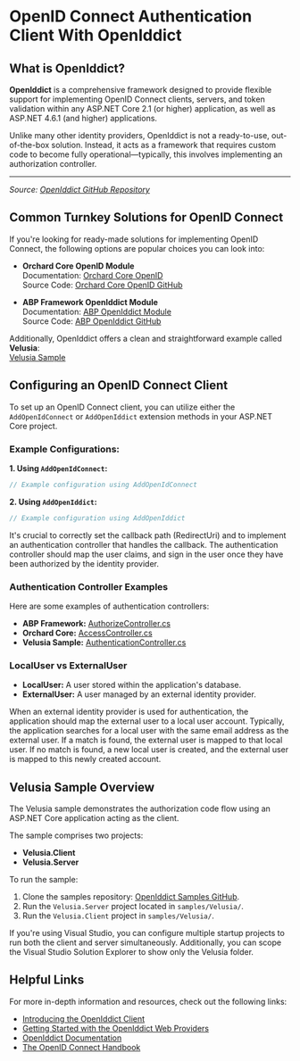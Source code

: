 # OpenID Connect Authentication Client With OpenIddict

## What is OpenIddict?

**OpenIddict** is a comprehensive framework designed to provide flexible support for implementing OpenID Connect clients, servers, and token validation within any ASP.NET Core 2.1 (or higher) application, as well as ASP.NET 4.6.1 (and higher) applications.

Unlike many other identity providers, OpenIddict is not a ready-to-use, out-of-the-box solution. Instead, it acts as a framework that requires custom code to become fully operational—typically, this involves implementing an authorization controller.

---

*Source: [OpenIddict GitHub Repository](https://github.com/openiddict/openiddict-core)*

## Common Turnkey Solutions for OpenID Connect

If you're looking for ready-made solutions for implementing OpenID Connect, the following options are popular choices you can look into:

- **Orchard Core OpenID Module**  
  Documentation: [Orchard Core OpenID](https://docs.orchardcore.net/en/latest/reference/modules/OpenId/)  
  Source Code: [Orchard Core OpenID GitHub](https://github.com/OrchardCMS/OrchardCore/blob/main/src/OrchardCore.Modules/OrchardCore.OpenId/)

- **ABP Framework OpenIddict Module**  
  Documentation: [ABP OpenIddict Module](https://abp.io/docs/latest/modules/openiddict)  
  Source Code: [ABP OpenIddict GitHub](https://github.com/abpframework/abp/blob/dev/modules/openiddict/src/Volo.Abp.OpenIddict.AspNetCore/Volo/Abp/OpenIddict/)

Additionally, OpenIddict offers a clean and straightforward example called **Velusia**:  
[Velusia Sample](https://github.com/openiddict/openiddict-samples/tree/dev/samples/Velusia)

## Configuring an OpenID Connect Client

To set up an OpenID Connect client, you can utilize either the `AddOpenIdConnect` or `AddOpenIddict` extension methods in your ASP.NET Core project.

### Example Configurations:

**1. Using `AddOpenIdConnect`:**

```csharp
// Example configuration using AddOpenIdConnect
```

**2. Using `AddOpenIddict`:**

```csharp
// Example configuration using AddOpenIddict
```

It's crucial to correctly set the callback path (RedirectUri) and to implement an authentication controller that handles the callback. The authentication controller should map the user claims, and sign in the user once they have been authorized by the identity provider.

### Authentication Controller Examples

Here are some examples of authentication controllers:

- **ABP Framework:** [AuthorizeController.cs](https://github.com/abpframework/abp/blob/dev/modules/openiddict/src/Volo.Abp.OpenIddict.AspNetCore/Volo/Abp/OpenIddict/Controllers/AuthorizeController.cs)
- **Orchard Core:** [AccessController.cs](https://github.com/OrchardCMS/OrchardCore/blob/8380e35cb1086e0a33103a606faeb3ba6c8b83f8/src/OrchardCore.Modules/OrchardCore.OpenId/Controllers/AccessController.cs#L184)
- **Velusia Sample:** [AuthenticationController.cs](https://github.com/openiddict/openiddict-samples/blob/dev/samples/Velusia/Velusia.Client/Controllers/AuthenticationController.cs)

### LocalUser vs ExternalUser

- **LocalUser:** A user stored within the application's database.
- **ExternalUser:** A user managed by an external identity provider.

When an external identity provider is used for authentication, the application should map the external user to a local user account. Typically, the application searches for a local user with the same email address as the external user. If a match is found, the external user is mapped to that local user. If no match is found, a new local user is created, and the external user is mapped to this newly created account.

## Velusia Sample Overview

The Velusia sample demonstrates the authorization code flow using an ASP.NET Core application acting as the client.

The sample comprises two projects:

- **Velusia.Client**
- **Velusia.Server**

To run the sample:

1. Clone the samples repository: [OpenIddict Samples GitHub](https://github.com/openiddict/openiddict-samples).
2. Run the `Velusia.Server` project located in `samples/Velusia/`.
3. Run the `Velusia.Client` project in `samples/Velusia/`.

If you're using Visual Studio, you can configure multiple startup projects to run both the client and server simultaneously. Additionally, you can scope the Visual Studio Solution Explorer to show only the Velusia folder.

## Helpful Links

For more in-depth information and resources, check out the following links:

- [Introducing the OpenIddict Client](https://kevinchalet.com/2022/02/25/introducing-the-openiddict-client/)
- [Getting Started with the OpenIddict Web Providers](https://kevinchalet.com/2022/12/16/getting-started-with-the-openiddict-web-providers/)
- [OpenIddict Documentation](https://documentation.openiddict.com/)
- [The OpenID Connect Handbook](https://auth0.com/blog/the-openid-connect-handbook)

